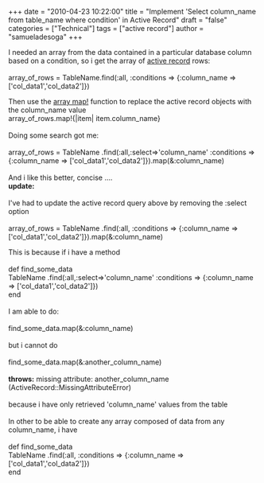 +++
date = "2010-04-23 10:22:00"
title = "Implement 'Select column_name from table_name where condition' in Active Record"
draft = "false"
categories = ["Technical"]
tags = ["active record"]
author = "samueladesoga"
+++

I needed an array from the data contained in a particular database column based on a condition, so i get the array of <a href="http://rails.rubyonrails.org/classes/ActiveRecord/Base.html">active record</a> rows:<br /><br />array_of_rows =  TableName.find(:all, :conditions =&gt; {:column_name =&gt; ['col_data1','col_data2']})

Then use the <a href="http://ruby-doc.org/core/classes/Array.html#M002189">array map!</a> function to replace the active record objects with the column_name value<br />array_of_rows.map!{|item| item.column_name}<br /><br />Doing some search got me:<br /><br />array_of_rows = TableName .find(:all,:select=&gt;'column_name' :conditions =&gt; {:column_name =&gt; ['col_data1','col_data2']}).map(&amp;:column_name)<br /><br />And i like this better, concise ....<br /><span style="font-weight:bold;">update:</span><br /><br />I've had to update the active record query  above by removing the :select option<br /><br />array_of_rows = TableName .find(:all, :conditions  =&gt; {:column_name =&gt;  ['col_data1','col_data2']}).map(&amp;:column_name)

This is because if i have a method<br /><br />def find_some_data<br />       TableName .find(:all,:select=&gt;'column_name' :conditions =&gt;  {:column_name =&gt; ['col_data1','col_data2']})<br />end<br /><br />I am able to do:<br /><br />find_some_data.map(&amp;:column_name)<br /><br />but i cannot do<br /><br />find_some_data.map(&amp;:another_column_name)<br /><br /><span style="font-weight:bold;">throws:</span>   missing attribute: another_column_name (ActiveRecord::MissingAttributeError)<br /><br />because i have only retrieved  'column_name' values from the table<br /><br />In other to be able to create any array composed of data from any column_name, i have<br /><br />def find_some_data<br />       TableName .find(:all, :conditions =&gt;  {:column_name =&gt; ['col_data1','col_data2']})<br />end

